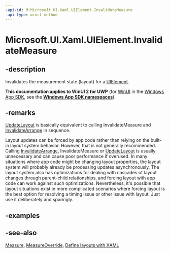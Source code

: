 ```yaml
---
-api-id: M:Microsoft.UI.Xaml.UIElement.InvalidateMeasure
-api-type: winrt method
---
```


<!-- Method syntax
public void InvalidateMeasure()
-->

# Microsoft.UI.Xaml.UIElement.InvalidateMeasure

## -description
Invalidates the measurement state (layout) for a [UIElement](uielement.md).

**This documentation applies to WinUI 2 for UWP** (for [WinUI](/windows/apps/winui/winui3/) in the [Windows App SDK](/windows/apps/windows-app-sdk/), see the **[Windows App SDK namespaces](/windows/windows-app-sdk/api/winrt/)**).

## -remarks
[UpdateLayout](uielement_updatelayout_1243658106.md) is basically equivalent to calling InvalidateMeasure and [InvalidateArrange](uielement_invalidatearrange_2012947484.md) in sequence.

Layout updates can be forced by app code rather than relying on the built-in layout system behavior. However, that is not generally recommended. Calling [InvalidateArrange](uielement_invalidatearrange_2012947484.md), InvalidateMeasure or [UpdateLayout](uielement_updatelayout_1243658106.md) is usually unnecessary and can cause poor performance if overused. In many situations where app code might be changing layout properties, the layout system will probably already be processing updates asynchronously. The layout system also has optimizations for dealing with cascades of layout changes through parent-child relationships, and forcing layout with app code can work against such optimizations. Nevertheless, it's possible that layout situations exist in more complicated scenarios where forcing layout is the best option for resolving a timing issue or other issue with layout. Just use it deliberately and sparingly.

## -examples

## -see-also
[Measure](uielement_measure_1722732750.md), [MeasureOverride](frameworkelement_measureoverride_1586581644.md), [Define layouts with XAML](/windows/uwp/layout/layouts-with-xaml)
